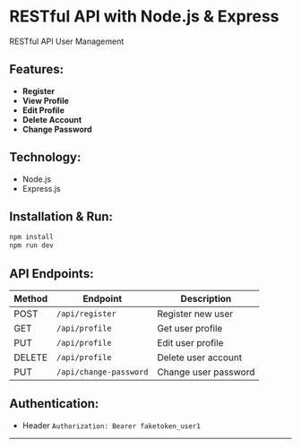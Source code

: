 # RESTful API with Node.js & Express

RESTful API User Management

## Features:

- **Register**
- **View Profile**
- **Edit Profile**
- **Delete Account**
- **Change Password**

## Technology:

- Node.js
- Express.js

## Installation & Run:

```bash
npm install
npm run dev
```

## API Endpoints:

| Method | Endpoint               | Description          |
| ------ | ---------------------- | -------------------- |
| POST   | `/api/register`        | Register new user    |
| GET    | `/api/profile`         | Get user profile     |
| PUT    | `/api/profile`         | Edit user profile    |
| DELETE | `/api/profile`         | Delete user account  |
| PUT    | `/api/change-password` | Change user password |

## Authentication:

- Header `Authorization: Bearer faketoken_user1`

---

